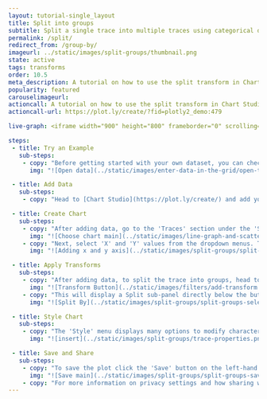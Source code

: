 ```yaml
---
layout: tutorial-single_layout
title: Split into groups
subtitle: Split a single trace into multiple traces using categorical data in Chart Studio
permalink: /split/
redirect_from: /group-by/
imageurl: ../static/images/split-groups/thumbnail.png
state: active
tags: transforms
order: 10.5
meta_description: A tutorial on how to use the split transform in Chart Studio.
popularity: featured
carouselimageurl:
actioncall: A tutorial on how to use the split transform in Chart Studio.
actioncall-url: https://plot.ly/create/?fid=plotly2_demo:479

live-graph: <iframe width="900" height="800" frameborder="0" scrolling="no" src="//plot.ly/~plotly2_demo/479.embed"></iframe>

steps:
 - title: Try an Example
   sub-steps:
    - copy: "Before getting started with your own dataset, you can check out an example. You can use the data featured in this tutorial by clicking on 'Open This Data in Chart Studio' on the left-hand side. It'll open in your workspace."
      img: "![Open data](../static/images/enter-data-in-the-grid/open-this-data.png)"

 - title: Add Data
   sub-steps:
    - copy: "Head to [Chart Studio](https://plot.ly/create/) and add your data. You have the option of typing directly in the grid, uploading your file, or entering the URL of an online dataset. Chart Studio accepts .xls, .xlsx, or .csv files. For more information on how to enter your data, see [this](https://help.plot.ly/add-data-to-the-plotly-grid/) tutorial."

 - title: Create Chart
   sub-steps:
    - copy: "After adding data, go to the 'Traces' section under the 'Structure' menu on the left-hand side, then choose the 'Type' of trace. In this tutorial, 'Scatter' plot is used."
      img: "![Choose chart main](../static/images/line-graph-and-scatter-plot-with-excel/scatter-choose-chart.png)"
    - copy: "Next, select 'X' and 'Y' values from the dropdown menus. This will create a raw scatter trace, as seen below."
      img: "![Adding x and y axis](../static/images/split-groups/split-groups-import-data.png)"

 - title: Apply Transforms
   sub-steps:
    - copy: "After adding data, to split the trace into groups, head to the 'Transforms' section under the 'Structure' menu. Click on the '+ Transform' button on the top right corner of the panel and then choose the 'Split' option."
      img: "![Transform Button](../static/images/filters/add-transform.png)"
    - copy: "This will display a Split sub-panel directly below the button as seen below. Here, you can choose the data column containing the categories based on which you can split the trace; use the dropdown menu next to the attribute 'By' and then choose the desired categorical data. In this example, the trace is split based on the continents."
      img: "![Split By](../static/images/split-groups/split-groups-select-by.gif)"

 - title: Style Chart
   sub-steps:
    - copy: "The 'Style' menu displays many options to modify characteristics of the overall chart layout or the individual traces. To see more options about styling the chart visit the [style and layout](https://help.plot.ly/tutorials/#layout) section of the Chart Studio documentation."
      img: "![insert](../static/images/split-groups/trace-properties.png)"

 - title: Save and Share
   sub-steps:
    - copy: "To save the plot click the 'Save' button on the left-hand side. A save modal will appear, as seen below, where you can specify the filenames and privacy settings for your plot and data grid."
      img: "![Save main](../static/images/split-groups/split-groups-save-main.png)"
    - copy: "For more information on privacy settings and how sharing works, visit Chart Studio's [sharing tutorial](http://help.plot.ly/save-share-and-export-in-plotly/)."
---
```

